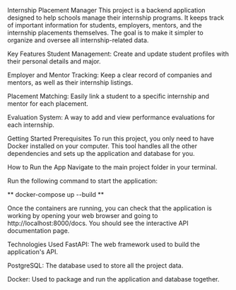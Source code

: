 Internship Placement Manager
This project is a backend application designed to help schools manage their internship programs. It keeps track of important information for students, employers, mentors, and the internship placements themselves. The goal is to make it simpler to organize and oversee all internship-related data.

Key Features
Student Management: Create and update student profiles with their personal details and major.

Employer and Mentor Tracking: Keep a clear record of companies and mentors, as well as their internship listings.

Placement Matching: Easily link a student to a specific internship and mentor for each placement.

Evaluation System: A way to add and view performance evaluations for each internship.

Getting Started
Prerequisites
To run this project, you only need to have Docker installed on your computer. This tool handles all the other dependencies and sets up the application and database for you.

How to Run the App
Navigate to the main project folder in your terminal.

Run the following command to start the application:

** docker-compose up --build **

Once the containers are running, you can check that the application is working by opening your web browser and going to http://localhost:8000/docs. You should see the interactive API documentation page.

Technologies Used
FastAPI: The web framework used to build the application's API.

PostgreSQL: The database used to store all the project data.

Docker: Used to package and run the application and database together.
